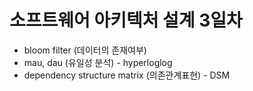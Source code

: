 # 소프트웨어 아키텍처 설계 3일차

- bloom filter (데이터의 존재여부)
- mau, dau (유일성 분석) - hyperloglog
- dependency structure matrix (의존관계표현) - DSM